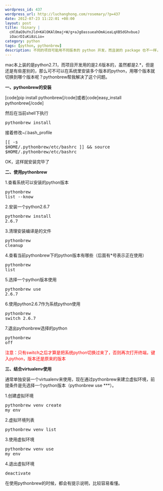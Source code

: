 ```yaml
--- 
wordpress_id: 437
wordpress_url: http://luchanghong.com/rosemary/?p=437
date: 2012-07-23 11:22:01 +08:00
layout: post
title: !binary |
  cHl0aG9uYnJld+KAlOKAlOmaj+W/g+aJgOassueahOmAieaLqXB5dGhvbueJ
  iOacrDIuKi8zLio=
category: python
tags: [python, pythonbrew]
description: 不同的项目可能用不同版本的 python 开发，而且装的 package 也不一样，为了便于管理，随时切换我们的 python 环境，推荐使用 pythonbrew 。
---
```

mac本上装的是python2.7.1，而项目开发用的是2.6版本的，虽然都是2.*，但是还是有些差别的，那么可不可以在系统里安装多个版本的python，用哪个版本就切换到哪个版本呢？pythonbrew帮我解决了这个问题。

<strong>一、pythonbrew的安装</strong>

[code]pip install pythonbrew[/code]或者[code]easy_install pythonbrew[/code]

然后在当前shell下执行<pre class="prettyprint">pythonbrew_install</pre>

接着修改~/.bash_profile<pre class="prettyprint">[[ -s $HOME/.pythonbrew/etc/bashrc ]] &amp;&amp; source $HOME/.pythonbrew/etc/bashrc</pre>

OK，这样就安装完毕了

<strong>二、使用pythonbrew</strong>

1.查看系统可以安装的python版本<pre class="prettyprint">pythonbrew list --know</pre>

2.安装一个python2.6.7<pre class="prettyprint">pythonbrew install 2.6.7</pre>

3.清理安装编译是的文件<pre class="prettyprint">pythonbrew cleanup</pre>

4.查看当前pythonbrew下的python版本有哪些（后面有*号表示正在使用）<pre class="prettyprint">pythonbrew list</pre>

5.选择一个python版本使用<pre class="prettyprint">pythonbrew use 2.6.7</pre>

6.使用python2.6.7作为系统python使用<pre class="prettyprint">pythonbrew switch 2.6.7</pre>

7.退出pythonbrew选择的python<pre class="prettyprint">pythonbrew off</pre>

<span style="color: #ff0000;">注意：只有switch之后才算是把系统python切换过来了，否则再次打开终端，键入python，版本还是原来的版本</span>

<strong>三、结合virtualenv使用</strong>

通常单独安装一个virtualenv来使用，现在通过pythonbrew来建立虚拟环境，前提条件是先选择一个python版本（pythonbrew use ***）。

1.创建虚拟环境<pre class="prettyprint">pythonbrew venv create my_env</pre>

2.虚拟环境列表<pre class="prettyprint">pythonbrew venv list</pre>

3.使用虚拟环境<pre class="prettyprint">pythonbrew venv use my_env</pre>

4.退出虚拟环境<pre class="prettyprint">deactivate</pre>

在使用pythonbrew的时候，都会有提示说明，比较容易看懂。
